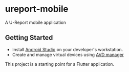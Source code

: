 # ureport-mobile

A U-Report mobile application

## Getting Started
- Install [Android Studio](https://developer.android.com/studio/install) on your developer's workstation.
- Create and manage virtual devices using [AVD manager](https://developer.android.com/studio/run/managing-avds)

This project is a starting point for a Flutter application.

